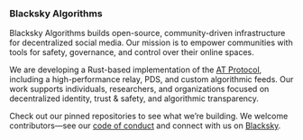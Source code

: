 ### Blacksky Algorithms  

Blacksky Algorithms builds open-source, community-driven infrastructure for decentralized social media. Our mission is to empower communities with tools for safety, governance, and control over their online spaces.  

We are developing a Rust-based implementation of the [AT Protocol](https://atproto.com), including a high-performance relay, PDS, and custom algorithmic feeds. Our work supports individuals, researchers, and organizations focused on decentralized identity, trust & safety, and algorithmic transparency.  

Check out our pinned repositories to see what we’re building. We welcome contributors—see our [code of conduct](https://github.com/blacksky-algorithms/rsky/blob/main/.github/CODE_OF_CONDUCT.md) and connect with us on [Blacksky](https://blacksky.community/profile/did:plc:d2mkddsbmnrgr3domzg5qexf).
